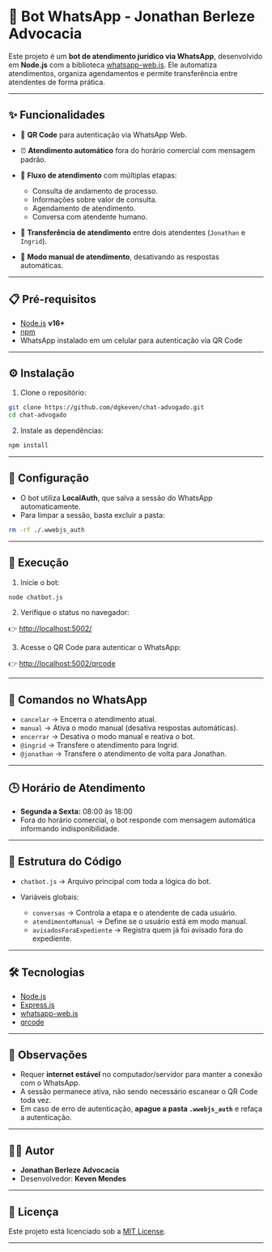# 🤖 Bot WhatsApp - Jonathan Berleze Advocacia

Este projeto é um **bot de atendimento jurídico via WhatsApp**, desenvolvido em **Node.js** com a biblioteca [whatsapp-web.js](https://github.com/pedroslopez/whatsapp-web.js).
Ele automatiza atendimentos, organiza agendamentos e permite transferência entre atendentes de forma prática.

---

## ✨ Funcionalidades

- 📲 **QR Code** para autenticação via WhatsApp Web.
- ⏰ **Atendimento automático** fora do horário comercial com mensagem padrão.
- 🔄 **Fluxo de atendimento** com múltiplas etapas:

  - Consulta de andamento de processo.
  - Informações sobre valor de consulta.
  - Agendamento de atendimento.
  - Conversa com atendente humano.

- 👥 **Transferência de atendimento** entre dois atendentes (`Jonathan` e `Ingrid`).
- 📴 **Modo manual de atendimento**, desativando as respostas automáticas.

---

## 📋 Pré-requisitos

- [Node.js](https://nodejs.org/) **v16+**
- [npm](https://www.npmjs.com/)
- WhatsApp instalado em um celular para autenticação via QR Code

---

## ⚙️ Instalação

1. Clone o repositório:

```bash
git clone https://github.com/dgkeven/chat-advogado.git
cd chat-advogado
```

2. Instale as dependências:

```bash
npm install
```

---

## 🔧 Configuração

- O bot utiliza **LocalAuth**, que salva a sessão do WhatsApp automaticamente.
- Para limpar a sessão, basta excluir a pasta:

```bash
rm -rf ./.wwebjs_auth
```

---

## 🚀 Execução

1. Inicie o bot:

```bash
node chatbot.js
```

2. Verifique o status no navegador:

👉 [http://localhost:5002/](http://localhost:5002/)

3. Acesse o QR Code para autenticar o WhatsApp:

👉 [http://localhost:5002/qrcode](http://localhost:5002/qrcode)

---

## 💬 Comandos no WhatsApp

- `cancelar` → Encerra o atendimento atual.
- `manual` → Ativa o modo manual (desativa respostas automáticas).
- `encerrar` → Desativa o modo manual e reativa o bot.
- `@ingrid` → Transfere o atendimento para Ingrid.
- `@jonathan` → Transfere o atendimento de volta para Jonathan.

---

## 🕒 Horário de Atendimento

- **Segunda a Sexta:** 08:00 às 18:00
- Fora do horário comercial, o bot responde com mensagem automática informando indisponibilidade.

---

## 📂 Estrutura do Código

- `chatbot.js` → Arquivo principal com toda a lógica do bot.
- Variáveis globais:

  - `conversas` → Controla a etapa e o atendente de cada usuário.
  - `atendimentoManual` → Define se o usuário está em modo manual.
  - `avisadosForaExpediente` → Registra quem já foi avisado fora do expediente.

---

## 🛠️ Tecnologias

- [Node.js](https://nodejs.org/)
- [Express.js](https://expressjs.com/)
- [whatsapp-web.js](https://github.com/pedroslopez/whatsapp-web.js)
- [qrcode](https://www.npmjs.com/package/qrcode)

---

## 📌 Observações

- Requer **internet estável** no computador/servidor para manter a conexão com o WhatsApp.
- A sessão permanece ativa, não sendo necessário escanear o QR Code toda vez.
- Em caso de erro de autenticação, **apague a pasta `.wwebjs_auth`** e refaça a autenticação.

---

## 👨‍💻 Autor

- **Jonathan Berleze Advocacia**
- Desenvolvedor: **Keven Mendes**

---

## 📜 Licença

Este projeto está licenciado sob a [MIT License](LICENSE).

---
